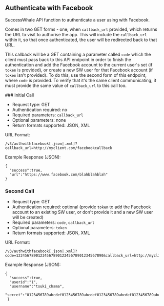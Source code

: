 Authenticate with Facebook
--------------------------

SuccessWhale API function to authenticate a user using with Facebook.

Comes in two GET forms - one, when `callback_url` provided, which
returns the URL to visit to authorise the app. This will include the 
`callback_url` within it, so that once authenticated, the user will be
redirected back to that URL.

This callback will be a GET containing a parameter called `code` which
the client must pass back to this API endpoint in order to finish the
authentication and add the Facebook account to the current user's set
(if `token` is provided), or create a new SW user for that Facebook
account (if `token` isn't provided). To do this, use the
second form of this endpoint, where `code` is provided. To verify that
it's the same client communicating, it must provide the same value
of `callback_url` to this call too. 

### Initial Call

* Request type: GET
* Authentication required: no
* Required parameters: `callback_url`
* Optional parameters: none
* Return formats supported: JSON, XML

URL Format:

    /v3/authwithfacebook[.json|.xml]?callback_url=http://myclient.com/facebookcallback

Example Response (JSON):

    {
      "success":true,
      "url":"https://www.facebook.com/blahblahblah"
    }

### Second Call

* Request type: GET
* Authentication required: optional (provide `token` to add the Facebook account to an existing SW user, or don't provide it and a new SW user will be created)
* Required parameters: `code`, `callback_url`
* Optional parameters: `token`
* Return formats supported: JSON, XML

URL Format:

    /v3/authwithfacebook[.json|.xml]?code=1234567890123456789012345678901234567890&callback_url=http://myclient.com/facebookcallback

Example Response (JSON):

    {
      "success":true,
      "userid":"1",
      "username":"tsuki_chama",
      "secret":"0123456789abcdef0123456789abcdef0123456789abcdef0123456789abcdef0123456789abcdef0123456789abcdef"
     }
